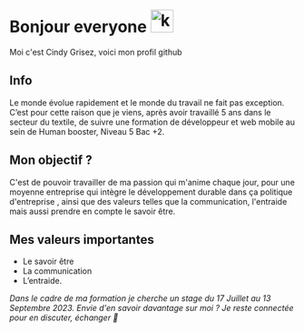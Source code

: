 # Bonjour everyone <img alt="kirby dance retro game" title="kirby dance retro game" loading="lazy" src="https://emojis.slackmojis.com/emojis/images/1643515233/12510/kirby_dance.gif?1643515233" width= "40"/> 
Moi c'est Cindy Grisez, voici mon profil github 

## Info  

Le monde évolue rapidement et le monde du travail ne fait pas exception.
C’est pour cette raison que je viens, après avoir travaillé 5 ans dans le secteur du textile, de suivre une formation de développeur et web mobile au sein de Human booster, Niveau 5 Bac +2. 

## Mon objectif ?  
 
C'est de pouvoir travailler de ma passion qui m'anime chaque jour, pour une moyenne entreprise qui intègre le développement durable dans ça politique d'entreprise , ainsi que des valeurs telles que la communication, l'entraide mais aussi prendre en compte le savoir être. 

## Mes valeurs importantes  

- Le savoir être
- La communication
- L’entraide.

*Dans le cadre de ma formation je cherche un stage du 17 Juillet au 13 Septembre 2023.*
*Envie d'en savoir davantage sur moi ? Je reste connectée pour en discuter, échanger 🙂* 
 



